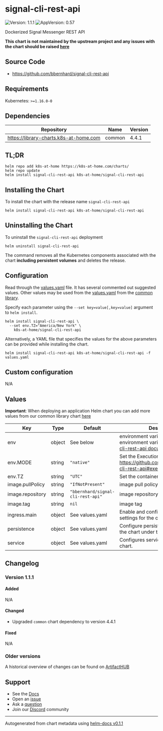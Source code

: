 # signal-cli-rest-api

![Version: 1.1.1](https://img.shields.io/badge/Version-1.1.1-informational?style=flat-square) ![AppVersion: 0.57](https://img.shields.io/badge/AppVersion-0.57-informational?style=flat-square)

Dockerized Signal Messenger REST API

**This chart is not maintained by the upstream project and any issues with the chart should be raised [here](https://github.com/k8s-at-home/charts/issues/new/choose)**

## Source Code

* <https://github.com/bbernhard/signal-cli-rest-api>

## Requirements

Kubernetes: `>=1.16.0-0`

## Dependencies

| Repository | Name | Version |
|------------|------|---------|
| https://library-charts.k8s-at-home.com | common | 4.4.1 |

## TL;DR

```console
helm repo add k8s-at-home https://k8s-at-home.com/charts/
helm repo update
helm install signal-cli-rest-api k8s-at-home/signal-cli-rest-api
```

## Installing the Chart

To install the chart with the release name `signal-cli-rest-api`

```console
helm install signal-cli-rest-api k8s-at-home/signal-cli-rest-api
```

## Uninstalling the Chart

To uninstall the `signal-cli-rest-api` deployment

```console
helm uninstall signal-cli-rest-api
```

The command removes all the Kubernetes components associated with the chart **including persistent volumes** and deletes the release.

## Configuration

Read through the [values.yaml](./values.yaml) file. It has several commented out suggested values.
Other values may be used from the [values.yaml](https://github.com/k8s-at-home/library-charts/tree/main/charts/stable/common/values.yaml) from the [common library](https://github.com/k8s-at-home/library-charts/tree/main/charts/stable/common).

Specify each parameter using the `--set key=value[,key=value]` argument to `helm install`.

```console
helm install signal-cli-rest-api \
  --set env.TZ="America/New York" \
    k8s-at-home/signal-cli-rest-api
```

Alternatively, a YAML file that specifies the values for the above parameters can be provided while installing the chart.

```console
helm install signal-cli-rest-api k8s-at-home/signal-cli-rest-api -f values.yaml
```

## Custom configuration

N/A

## Values

**Important**: When deploying an application Helm chart you can add more values from our common library chart [here](https://github.com/k8s-at-home/library-charts/tree/main/charts/stable/common)

| Key | Type | Default | Description |
|-----|------|---------|-------------|
| env | object | See below | environment variables. See more environment variables in the [signal-cli-rest-api documentation](https://github.com/bbernhard/signal-cli-rest-api). |
| env.MODE | string | `"native"` | Set the Execution mode. See https://github.com/bbernhard/signal-cli-rest-api#execution-modes |
| env.TZ | string | `"UTC"` | Set the container timezone |
| image.pullPolicy | string | `"IfNotPresent"` | image pull policy |
| image.repository | string | `"bbernhard/signal-cli-rest-api"` | image repository |
| image.tag | string | `nil` | image tag |
| ingress.main | object | See values.yaml | Enable and configure ingress settings for the chart under this key. |
| persistence | object | See values.yaml | Configure persistence settings for the chart under this key. |
| service | object | See values.yaml | Configures service settings for the chart. |

## Changelog

### Version 1.1.1

#### Added

N/A

#### Changed

* Upgraded `common` chart dependency to version 4.4.1

#### Fixed

N/A

### Older versions

A historical overview of changes can be found on [ArtifactHUB](https://artifacthub.io/packages/helm/k8s-at-home/signal-cli-rest-api?modal=changelog)

## Support

- See the [Docs](https://docs.k8s-at-home.com/our-helm-charts/getting-started/)
- Open an [issue](https://github.com/k8s-at-home/charts/issues/new/choose)
- Ask a [question](https://github.com/k8s-at-home/organization/discussions)
- Join our [Discord](https://discord.gg/sTMX7Vh) community

----------------------------------------------
Autogenerated from chart metadata using [helm-docs v0.1.1](https://github.com/k8s-at-home/helm-docs/releases/v0.1.1)
